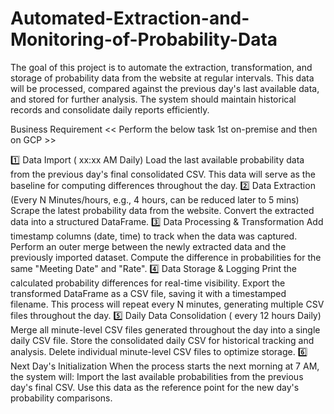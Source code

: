 # Automated-Extraction-and-Monitoring-of-Probability-Data

The goal of this project is to automate the extraction, transformation, and storage of probability data from the website at regular intervals. This data will be processed, compared against the previous day's last available data, and stored for further analysis. The system should maintain historical records and consolidate daily reports efficiently.


Business Requirement 
<< Perform the below task 1st on-premise and then on GCP >>

1️⃣ Data Import ( xx:xx AM Daily)
Load the last available probability data from the previous day's final consolidated CSV.
This data will serve as the baseline for computing differences throughout the day.
2️⃣ Data Extraction (Every N Minutes/hours, e.g.,  4 hours, can be reduced later to 5 mins)
Scrape the latest probability data from the website.
Convert the extracted data into a structured DataFrame.
3️⃣ Data Processing & Transformation
Add timestamp columns (date, time) to track when the data was captured.
Perform an outer merge between the newly extracted data and the previously imported dataset.
Compute the difference in probabilities for the same "Meeting Date" and "Rate".
4️⃣ Data Storage & Logging
Print the calculated probability differences for real-time visibility.
Export the transformed DataFrame as a CSV file, saving it with a timestamped filename.
This process will repeat every N minutes, generating multiple CSV files throughout the day.
5️⃣ Daily Data Consolidation (  every 12 hours Daily)
Merge all minute-level CSV files generated throughout the day into a single daily CSV file.
Store the consolidated daily CSV for historical tracking and analysis.
Delete individual minute-level CSV files to optimize storage.
6️⃣ Next Day's Initialization
When the process starts the next morning at 7 AM, the system will:
Import the last available probabilities from the previous day's final CSV.
Use this data as the reference point for the new day's probability comparisons.

